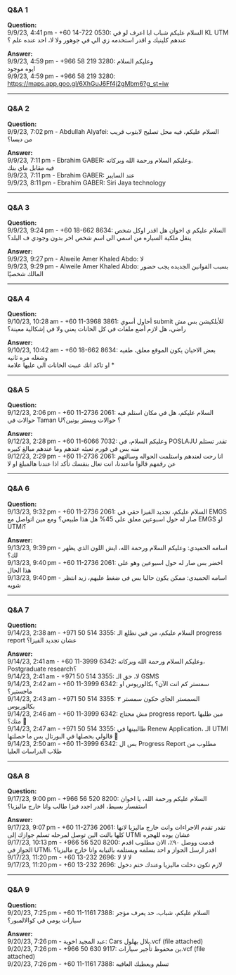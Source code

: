 ### Q&A 1

**Question:**  
9/9/23, 4:41 pm - +60 14-722 0530: السلام عليكم شباب ابا اعرف لو في KL UTM عندهم كلينيك و اقدر استخدمه زي الي في جوهور ولا لا، احد عنده علم ؟  

**Answer:**  
9/9/23, 4:59 pm - +966 58 219 3280: وعليكم السلام  
ايوه موجود  
9/9/23, 4:59 pm - +966 58 219 3280: https://maps.app.goo.gl/6XhGuJ6Ff4j2gMbm6?g_st=iw  

---

### Q&A 2

**Question:**  
9/9/23, 7:02 pm - Abdullah Alyafei: السلام عليكم، فيه محل تصليح لابتوب قريب من ديسا؟  

**Answer:**  
9/9/23, 7:11 pm - Ebrahim GABER: وعليكم السلام ورحمة الله وبركاته.  
فيه مقابل ماي بنك  
9/9/23, 7:11 pm - Ebrahim GABER: عند السايبر  
9/9/23, 8:11 pm - Ebrahim GABER: Siri Jaya technology  

---

### Q&A 3

**Question:**  
9/9/23, 9:24 pm - +60 18-662 8634: السلام عليكم ي اخوان هل اقدر اوكل شخص ينقل ملكية السياره من اسمي الى اسم شخص اخر بدون وجودي ف البلد؟  

**Answer:**  
9/9/23, 9:27 pm - Alweile Amer Khaled Abdo: لا  
9/9/23, 9:29 pm - Alweile Amer Khaled Abdo: بسبب القوانين الجديده يجب حضور المالك شخصيًا  

---

### Q&A 4

**Question:**  
9/10/23, 10:28 am - +60 11-3968 3861: أحاول أسوي submit للأبلكيشن بس مش راضي، هل لازم أضع ملفات في كل الخانات يعني ولا في إشكالية معينة؟  

**Answer:**  
9/10/23, 10:42 am - +60 18-662 8634: بعض الاحيان يكون الموقع معلق، طفيه وشغله مره ثانيه  
او تاكد انك عبيت الخانات الي عليها علامة *  

---

### Q&A 5

**Question:**  
9/12/23, 2:06 pm - +60 11-2736 2061: السلام عليكم، هل في مكان استلم فيه حوالات في Taman U؟ حوالات ويستر يونين؟  

**Answer:**  
9/12/23, 2:28 pm - +60 11-6066 7032: وعليكم السلام، في POSLAJU تقدر تستلم منه بس في فورم تعبئه عندهم وما عندهم مبالغ كبيره  
9/12/23, 2:29 pm - +60 11-2736 2061: انا رحت لعندهم واستلمت الحواله وسالتهم عن رقمهم قالوا ماعندنا، انت تعال بنفسك تأكد اذا عندنا هالمبلغ او لا  

---

### Q&A 6

**Question:**  
9/13/23, 9:32 pm - +60 11-2736 2061: السلام عليكم، تجديد الفيزا حقي في EMGS صار له حول اسبوعين معلق على 45% هل هذا طبيعي؟ ومع مين اتواصل مع EMGS او UTMi؟  

**Answer:**  
9/13/23, 9:39 pm - اسامه الحميدي: وعليكم السلام ورحمة الله، ايش اللون الذي يظهر لك؟  
9/13/23, 9:40 pm - +60 11-2736 2061: اخضر بس صار له حول اسبوعين وهو على هذا الحال  
9/13/23, 9:40 pm - اسامه الحميدي: ممكن يكون حاليا بس في ضغط عليهم، زيد انتظر شويه  

---

### Q&A 7

**Question:**  
9/14/23, 2:38 am - +971 50 514 3355: السلام عليكم، من فين نطلع الـ progress report عشان تجديد الفيزا؟  

**Answer:**  
9/14/23, 2:41 am - +60 11-3999 6342: وعليكم السلام ورحمة الله وبركاته، Postgraduate research؟  
9/14/23, 2:41 am - +971 50 514 3355: لا، حق الـ GSMS  
9/14/23, 2:42 am - +60 11-3999 6342: سمستر كم انت الآن؟ بكالوريوس او ماجستير؟  
9/14/23, 2:43 am - +971 50 514 3355: السمستر الجاي حكون سمستر ٣ بكالوريوس  
9/14/23, 2:46 am - +60 11-3999 6342: مش محتاج progress report، مين طلبها منك؟ 🤔  
9/14/23, 2:47 am - +971 50 514 3355: طالبينها في Renew Application، الـ UTMI قالولي بحصلها في البورتال بس ما حصلتها 🙂  
9/14/23, 2:50 am - +60 11-3999 6342: بس ال Progress Report مطلوب من طلاب الدراسات العليا  

---

### Q&A 8

**Question:**  
9/17/23, 9:00 pm - +966 56 520 8200: السلام عليكم ورحمة الله، يا اخوان استفسار بسيط، اقدر اجدد فيزا طالب وانا خارج ماليزيا؟  

**Answer:**  
9/17/23, 9:07 pm - +60 11-2736 2061: تقدر تقدم الاجراءات وانت خارج ماليزيا لانها كلها بالنت الين توصل لمرحله تسلم جوازك إلى UTMi عشان يوده للهجره  
9/17/23, 10:13 pm - +966 56 520 8200: قدمت ووصل ٩٠٪؜، الان مطلوب اقدم الجواز في UTMi، اقدر ارسل الجواز و احد يسلمه ويستلمه بالنيابه وانا خارج ماليزيا؟  
9/17/23, 11:20 pm - +60 13-232 2696: لا لا لا  
9/17/23, 11:20 pm - +60 13-232 2696: لازم تكون دخلت ماليزيا وعندك ختم دخول  

---

### Q&A 9

**Question:**  
9/20/23, 7:25 pm - +60 11-1161 7388: السلام عليكم، شباب، حد يعرف مؤجر سيارات يومي في كوالالمبور؟  

**Answer:**  
9/20/23, 7:26 pm - عبد المجيد اخوية: Cars بلال بهلول.vcf (file attached)  
9/20/23, 7:26 pm - +966 50 630 9117: بن محفوظ تأجير سيارات.vcf (file attached)  
9/20/23, 7:26 pm - +60 11-1161 7388: تسلم ويعطيك العافيه  
